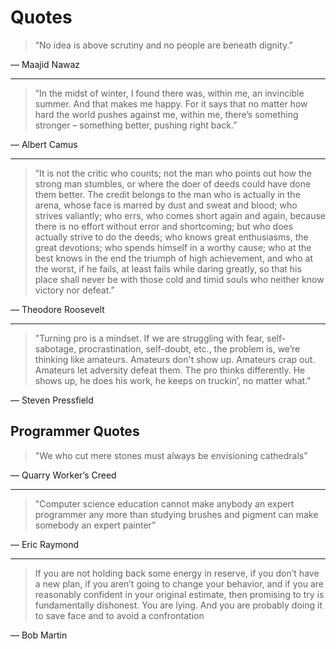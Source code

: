 # Quotes

> “No idea is above scrutiny and no people are beneath dignity.”

― Maajid Nawaz

* * *

> “In the midst of winter, I found there was, within me, an invincible summer. And that makes me happy. For it says that no matter how hard the world pushes against me, within me, there’s something stronger – something better, pushing right back.”

― Albert Camus

* * *

> “It is not the critic who counts; not the man who points out how the strong man stumbles, or where the doer of deeds could have done them better. The credit belongs to the man who is actually in the arena, whose face is marred by dust and sweat and blood; who strives valiantly; who errs, who comes short again and again, because there is no effort without error and shortcoming; but who does actually strive to do the deeds; who knows great enthusiasms, the great devotions; who spends himself in a worthy cause; who at the best knows in the end the triumph of high achievement, and who at the worst, if he fails, at least fails while daring greatly, so that his place shall never be with those cold and timid souls who neither know victory nor defeat.”

― Theodore Roosevelt

* * *

> "Turning pro is a mindset. If we are struggling with fear, self-sabotage, procrastination, self-doubt, etc., the problem is, we’re thinking like amateurs. Amateurs don't show up. Amateurs crap out. Amateurs let adversity defeat them. The pro thinks differently. He shows up, he does his work, he keeps on truckin’, no matter what."

― Steven Pressfield

## Programmer Quotes

> "We who cut mere stones must always be envisioning cathedrals"

― Quarry Worker’s Creed

* * *

> "Computer science education cannot make anybody an expert programmer any more than studying brushes and pigment can make somebody an expert painter”

― Eric Raymond

* * *

> If you are not holding back some energy in reserve, if you don’t have a new plan, if you aren’t going to change your behavior, and if you are reasonably confident in your original estimate, then promising to try is fundamentally dishonest. You are lying. And you are probably doing it to save face and to avoid a confrontation

― Bob Martin
